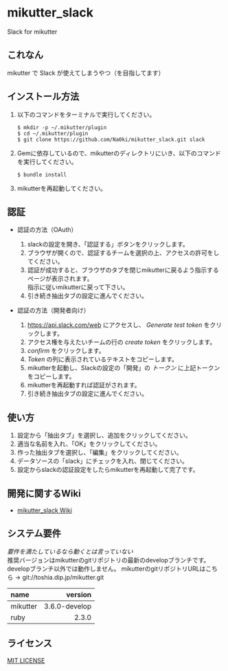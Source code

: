 # mikutter_slack
Slack for mikutter


## これなん
mikutter で Slack が使えてしまうやつ（を目指してます）


## インストール方法
1. 以下のコマンドをターミナルで実行してください。
    ```
    $ mkdir -p ~/.mikutter/plugin
    $ cd ~/.mikutter/plugin
    $ git clone https://github.com/Na0ki/mikutter_slack.git slack
    ```

1. Gemに依存しているので、mikutterのディレクトリにいき、以下のコマンドを実行してください。
    ```
    $ bundle install
    ```

1. mikutterを再起動してください。


## 認証
* 認証の方法（OAuth）
    1. slackの設定を開き、「認証する」ボタンをクリックします。
    1. ブラウザが開くので、認証するチームを選択の上、アクセスの許可をしてください。
    1. 認証が成功すると、ブラウザのタブを閉じmikutterに戻るよう指示するページが表示されます。  
    指示に従いmikutterに戻って下さい。
    1. 引き続き抽出タブの設定に進んでください。

* 認証の方法（開発者向け）
    1. https://api.slack.com/web にアクセスし、 *Generate test token* をクリックします。
    1. アクセス権を与えたいチームの行の *create token* をクリックします。
    1. *confirm* をクリックします。
    1. *Token* の列に表示されているテキストをコピーします。
    1. mikutterを起動し、Slackの設定の「開発」の *トークン* に上記トークンをコピーします。
    1. mikutterを再起動すれば認証がされます。
    1. 引き続き抽出タブの設定に進んでください。


## 使い方
1. 設定から「抽出タブ」を選択し、追加をクリックしてください。
1. 適当な名前を入れ、「OK」をクリックしてください。
1. 作った抽出タブを選択し、「編集」をクリックしてください。
1. データソースの「slack」にチェックを入れ、閉じてください。
1. 設定からslackの認証設定をしたらmikutterを再起動して完了です。


## 開発に関するWiki
* [mikutter_slack Wiki](https://github.com/Na0ki/mikutter_slack/wiki)


## システム要件
*要件を満たしているなら動くとは言っていない*  
推奨バージョンはmikutterのgitリポジトリの最新のdevelopブランチです。  
developブランチ以外では動作しません。
mikutterのgitリポジトリURLはこちら -> git://toshia.dip.jp/mikutter.git

| name      |      version  |
|:----------|--------------:|
|mikutter   | 3.6.0-develop |
|ruby       |         2.3.0 |


## ライセンス
[MIT LICENSE](/LICENSE)
